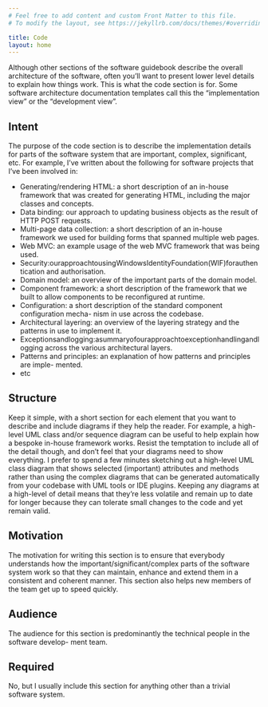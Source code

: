 ```yaml
---
# Feel free to add content and custom Front Matter to this file.
# To modify the layout, see https://jekyllrb.com/docs/themes/#overriding-theme-defaults

title: Code
layout: home
---
```



Although other sections of the software guidebook describe the overall architecture of the software, often you’ll want to present lower level details to explain how things work. This is what the code section is for. Some software architecture documentation templates call this the “implementation view” or the “development view”.

## Intent

The purpose of the code section is to describe the implementation details for parts of the software system that are important, complex, significant, etc. For example, I’ve written about the following for software projects that I’ve been involved in:

- Generating/rendering HTML: a short description of an in-house framework that was created for generating HTML, including the major classes and concepts.
- Data binding: our approach to updating business objects as the result of HTTP POST requests.
- Multi-page data collection: a short description of an in-house framework we used for building forms that spanned multiple web pages.
- Web MVC: an example usage of the web MVC framework that was being used.
- Security:ourapproachtousingWindowsIdentityFoundation(WIF)forauthentication
and authorisation.
- Domain model: an overview of the important parts of the domain model.
- Component framework: a short description of the framework that we built to allow
components to be reconfigured at runtime.
- Configuration: a short description of the standard component configuration mecha-
nism in use across the codebase.
- Architectural layering: an overview of the layering strategy and the patterns in use to
implement it.
- Exceptionsandlogging:asummaryofourapproachtoexceptionhandlingandlogging
across the various architectural layers.
- Patterns and principles: an explanation of how patterns and principles are imple-
mented.
- etc

## Structure

Keep it simple, with a short section for each element that you want to describe and include diagrams if they help the reader. For example, a high-level UML class and/or sequence diagram can be useful to help explain how a bespoke in-house framework works. Resist the temptation to include all of the detail though, and don’t feel that your diagrams need to show everything. I prefer to spend a few minutes sketching out a high-level UML class diagram that shows selected (important) attributes and methods rather than using the complex diagrams that can be generated automatically from your codebase with UML tools or IDE plugins. Keeping any diagrams at a high-level of detail means that they’re less volatile and remain up to date for longer because they can tolerate small changes to the code and yet remain valid.

## Motivation

The motivation for writing this section is to ensure that everybody understands how the important/significant/complex parts of the software system work so that they can maintain, enhance and extend them in a consistent and coherent manner. This section also helps new members of the team get up to speed quickly.

## Audience

The audience for this section is predominantly the technical people in the software develop- ment team.

## Required

No, but I usually include this section for anything other than a trivial software system.
